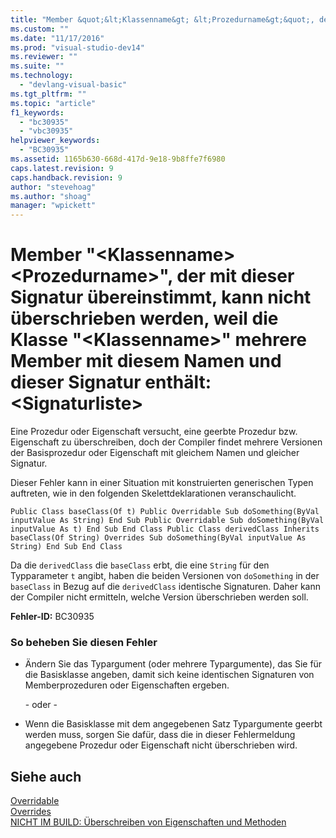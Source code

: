 ```yaml
---
title: "Member &quot;&lt;Klassenname&gt; &lt;Prozedurname&gt;&quot;, der mit dieser Signatur &#252;bereinstimmt, kann nicht &#252;berschrieben werden, weil die Klasse &quot;&lt;Klassenname&gt;&quot; mehrere Member mit diesem Namen und dieser Signatur enth&#228;lt: &lt;Signaturliste&gt; | Microsoft Docs"
ms.custom: ""
ms.date: "11/17/2016"
ms.prod: "visual-studio-dev14"
ms.reviewer: ""
ms.suite: ""
ms.technology: 
  - "devlang-visual-basic"
ms.tgt_pltfrm: ""
ms.topic: "article"
f1_keywords: 
  - "bc30935"
  - "vbc30935"
helpviewer_keywords: 
  - "BC30935"
ms.assetid: 1165b630-668d-417d-9e18-9b8ffe7f6980
caps.latest.revision: 9
caps.handback.revision: 9
author: "stevehoag"
ms.author: "shoag"
manager: "wpickett"
---
```

# Member &quot;&lt;Klassenname&gt; &lt;Prozedurname&gt;&quot;, der mit dieser Signatur &#252;bereinstimmt, kann nicht &#252;berschrieben werden, weil die Klasse &quot;&lt;Klassenname&gt;&quot; mehrere Member mit diesem Namen und dieser Signatur enth&#228;lt: &lt;Signaturliste&gt;
Eine Prozedur oder Eigenschaft versucht, eine geerbte Prozedur bzw. Eigenschaft zu überschreiben, doch der Compiler findet mehrere Versionen der Basisprozedur oder Eigenschaft mit gleichem Namen und gleicher Signatur.  
  
 Dieser Fehler kann in einer Situation mit konstruierten generischen Typen auftreten, wie in den folgenden Skelettdeklarationen veranschaulicht.  
  
```  
Public Class baseClass(Of t) Public Overridable Sub doSomething(ByVal inputValue As String) End Sub Public Overridable Sub doSomething(ByVal inputValue As t) End Sub End Class Public Class derivedClass Inherits baseClass(Of String) Overrides Sub doSomething(ByVal inputValue As String) End Sub End Class  
```  
  
 Da die `derivedClass` die `baseClass` erbt, die eine `String` für den Typparameter `t` angibt, haben die beiden Versionen von `doSomething` in der `baseClass` in Bezug auf die `derivedClass` identische Signaturen. Daher kann der Compiler nicht ermitteln, welche Version überschrieben werden soll.  
  
 **Fehler\-ID:** BC30935  
  
### So beheben Sie diesen Fehler  
  
-   Ändern Sie das Typargument \(oder mehrere Typargumente\), das Sie für die Basisklasse angeben, damit sich keine identischen Signaturen von Memberprozeduren oder Eigenschaften ergeben.  
  
     \- oder \-  
  
-   Wenn die Basisklasse mit dem angegebenen Satz Typargumente geerbt werden muss, sorgen Sie dafür, dass die in dieser Fehlermeldung angegebene Prozedur oder Eigenschaft nicht überschrieben wird.  
  
## Siehe auch  
 [Overridable](../../visual-basic/language-reference/modifiers/overridable.md)   
 [Overrides](../../visual-basic/language-reference/modifiers/overrides.md)   
 [NICHT IM BUILD: Überschreiben von Eigenschaften und Methoden](http://msdn.microsoft.com/de-de/2167e8f5-1225-4b13-9ebd-02591ba90213)